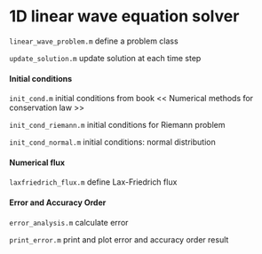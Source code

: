 # 1D linear wave equation solver

`linear_wave_problem.m` define a problem class

`update_solution.m` update solution at each time step

#### Initial conditions

`init_cond.m` initial conditions from book << Numerical methods for conservation law >>

`init_cond_riemann.m` initial conditions for Riemann problem

`init_cond_normal.m` initial conditions: normal distribution

#### Numerical flux

`laxfriedrich_flux.m` define Lax-Friedrich flux

#### Error and Accuracy Order

`error_analysis.m` calculate error

`print_error.m` print and plot error and accuracy order result

